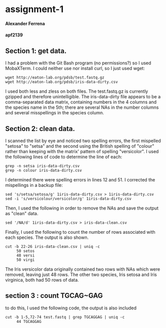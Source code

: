 # assignment-1
#### Alexander Ferrena
#### apf2139


## Section 1: get data.

I had a problem with the Git Bash program (no permissions?) so I used MobaXTerm.
I could neither use nor install curl, so I just used wget:

```
wget http://eaton-lab.org/pdsb/test.fastq.gz
wget http://eaton-lab.org/pdsb/iris-data-dirty.csv
```

I used both less and zless on both files. The test.fastq.gz is currently gzipped and therefore unintelligible. The iris-data-dirty file appears to be a comma-separated data matrix, containing numbers in the 4 columns and the species name in the 5th; there are several NAs in the number columns and several misspellings in the species column.

## Section 2: clean data.

I scanned the list by eye and noticed two spelling errors, the first mispelled "setosa" to "setsa" and the second using the British spelling of "colour" rather than keeping with the matrix' pattern of spelling "versicolor". I used the following lines of code to determine the line of each:

```
grep -n setsa iris-data-dirty.csv
grep -n colour iris-data-dirty.csv
```

I determined there were spelling errors in lines 12 and 51. I corrected the mispellings in a backup file:

```
sed 's/setsa/setosa/g' 1iris-data-dirty.csv > 1iris-data-dirty.csv
sed -i 's/versicolour/versicolor/g' 1iris-data-dirty.csv
```

Then, I used the following in order to remove the NAs and save the output as "clean" data.

```
sed '/NA/d' 1iris-data-dirty.csv > iris-data-clean.csv
```

Finally, I used the following to count the number of rows associated with each species. The output is also shown.
```
cut -b 22-26 iris-data-clean.csv | uniq -c
     50 setos
     48 versi
     50 virgi
```

The Iris versicolor data originally contained two rows with NAs which were removed, leaving just 48 rows. The other two species, Iris setosa and Iris virginica, both had 50 rows of data.

## section 3 : count TGCAG~GAG

to do this, I used the following code, the output is also included
```
cut -b 1-5,72-74 test.fastq | grep TGCAGGAG | uniq -c
     44 TGCAGGAG
```
